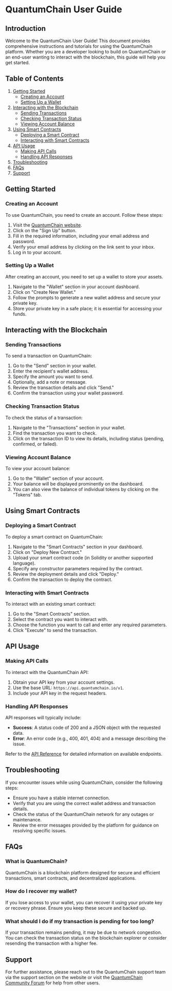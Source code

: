 # QuantumChain User Guide

## Introduction

Welcome to the QuantumChain User Guide! This document provides comprehensive instructions and tutorials for using the QuantumChain platform. Whether you are a developer looking to build on QuantumChain or an end-user wanting to interact with the blockchain, this guide will help you get started.

## Table of Contents

1. [Getting Started](#getting-started)
   - [Creating an Account](#creating-an-account)
   - [Setting Up a Wallet](#setting-up-a-wallet)
2. [Interacting with the Blockchain](#interacting-with-the-blockchain)
   - [Sending Transactions](#sending-transactions)
   - [Checking Transaction Status](#checking-transaction-status)
   - [Viewing Account Balance](#viewing-account-balance)
3. [Using Smart Contracts](#using-smart-contracts)
   - [Deploying a Smart Contract](#deploying-a-smart-contract)
   - [Interacting with Smart Contracts](#interacting-with-smart-contracts)
4. [API Usage](#api-usage)
   - [Making API Calls](#making-api-calls)
   - [Handling API Responses](#handling-api-responses)
5. [Troubleshooting](#troubleshooting)
6. [FAQs](#faqs)
7. [Support](#support)

## Getting Started

### Creating an Account

To use QuantumChain, you need to create an account. Follow these steps:

1. Visit the [QuantumChain website](https://quantumchain.io).
2. Click on the "Sign Up" button.
3. Fill in the required information, including your email address and password.
4. Verify your email address by clicking on the link sent to your inbox.
5. Log in to your account.

### Setting Up a Wallet

After creating an account, you need to set up a wallet to store your assets.

1. Navigate to the "Wallet" section in your account dashboard.
2. Click on "Create New Wallet."
3. Follow the prompts to generate a new wallet address and secure your private key.
4. Store your private key in a safe place; it is essential for accessing your funds.

## Interacting with the Blockchain

### Sending Transactions

To send a transaction on QuantumChain:

1. Go to the "Send" section in your wallet.
2. Enter the recipient's wallet address.
3. Specify the amount you want to send.
4. Optionally, add a note or message.
5. Review the transaction details and click "Send."
6. Confirm the transaction using your wallet password.

### Checking Transaction Status

To check the status of a transaction:

1. Navigate to the "Transactions" section in your wallet.
2. Find the transaction you want to check.
3. Click on the transaction ID to view its details, including status (pending, confirmed, or failed).

### Viewing Account Balance

To view your account balance:

1. Go to the "Wallet" section of your account.
2. Your balance will be displayed prominently on the dashboard.
3. You can also view the balance of individual tokens by clicking on the "Tokens" tab.

## Using Smart Contracts

### Deploying a Smart Contract

To deploy a smart contract on QuantumChain:

1. Navigate to the "Smart Contracts" section in your dashboard.
2. Click on "Deploy New Contract."
3. Upload your smart contract code (in Solidity or another supported language).
4. Specify any constructor parameters required by the contract.
5. Review the deployment details and click "Deploy."
6. Confirm the transaction to deploy the contract.

### Interacting with Smart Contracts

To interact with an existing smart contract:

1. Go to the "Smart Contracts" section.
2. Select the contract you want to interact with.
3. Choose the function you want to call and enter any required parameters.
4. Click "Execute" to send the transaction.

## API Usage

### Making API Calls

To interact with the QuantumChain API:

1. Obtain your API key from your account settings.
2. Use the base URL: `https://api.quantumchain.io/v1`.
3. Include your API key in the request headers.

### Handling API Responses

API responses will typically include:

- **Success**: A status code of 200 and a JSON object with the requested data.
- **Error**: An error code (e.g., 400, 401, 404) and a message describing the issue.

Refer to the [API Reference](API_reference.md) for detailed information on available endpoints.

## Troubleshooting

If you encounter issues while using QuantumChain, consider the following steps:

- Ensure you have a stable internet connection.
- Verify that you are using the correct wallet address and transaction details.
- Check the status of the QuantumChain network for any outages or maintenance.
- Review the error messages provided by the platform for guidance on resolving specific issues.

## FAQs

### What is QuantumChain?

QuantumChain is a blockchain platform designed for secure and efficient transactions, smart contracts, and decentralized applications.

### How do I recover my wallet?

If you lose access to your wallet, you can recover it using your private key or recovery phrase. Ensure you keep these secure and backed up.

### What should I do if my transaction is pending for too long?

If your transaction remains pending, it may be due to network congestion. You can check the transaction status on the blockchain explorer or consider resending the transaction with a higher fee.

## Support

For further assistance, please reach out to the QuantumChain support team via the support section on the website or visit the [QuantumChain Community Forum](https://forum.quantumchain.io) for help from other users.
